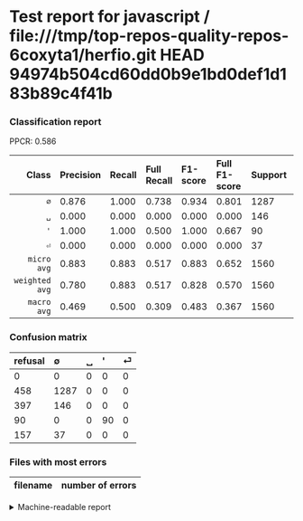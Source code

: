 # Test report for javascript / file:///tmp/top-repos-quality-repos-6coxyta1/herfio.git HEAD 94974b504cd60dd0b9e1bd0def1d183b89c4f41b

### Classification report

PPCR: 0.586

| Class | Precision | Recall | Full Recall | F1-score | Full F1-score | Support | Full Support | PPCR |
|------:|:----------|:-------|:------------|:---------|:---------|:--------|:-------------|:-----|
| `∅` | 0.876| 1.000| 0.738| 0.934| 0.801| 1287| 1745| 0.738 |
| `␣` | 0.000| 0.000| 0.000| 0.000| 0.000| 146| 543| 0.269 |
| `'` | 1.000| 1.000| 0.500| 1.000| 0.667| 90| 180| 0.500 |
| `⏎` | 0.000| 0.000| 0.000| 0.000| 0.000| 37| 194| 0.191 |
| `micro avg` | 0.883| 0.883| 0.517| 0.883| 0.652| 1560| 2662| 0.586 |
| `weighted avg` | 0.780| 0.883| 0.517| 0.828| 0.570| 1560| 2662| 0.586 |
| `macro avg` | 0.469| 0.500| 0.309| 0.483| 0.367| 1560| 2662| 0.586 |

### Confusion matrix

|refusal|  ∅| ␣| '| ⏎| 
|:---|:---|:---|:---|:---|
|0 |0 |0 |0 |0 |
|458 |1287 |0 |0 |0 |
|397 |146 |0 |0 |0 |
|90 |0 |0 |90 |0 |
|157 |37 |0 |0 |0 |

### Files with most errors

| filename | number of errors|
|:----:|:-----|

<details>
    <summary>Machine-readable report</summary>
```json
{
  "cl_report": {"\u0027": {"f1-score": 1.0, "precision": 1.0, "recall": 1.0, "support": 90}, "macro avg": {"f1-score": 0.4834058759521218, "precision": 0.4688775510204082, "recall": 0.5, "support": 1560}, "micro avg": {"f1-score": 0.8826923076923077, "precision": 0.8826923076923077, "recall": 0.8826923076923077, "support": 1560}, "weighted avg": {"f1-score": 0.8279316983343098, "precision": 0.7799882260596547, "recall": 0.8826923076923077, "support": 1560}, "\u2205": {"f1-score": 0.9336235038084874, "precision": 0.8755102040816326, "recall": 1.0, "support": 1287}, "\u23ce": {"f1-score": 0.0, "precision": 0.0, "recall": 0.0, "support": 37}, "\u2423": {"f1-score": 0.0, "precision": 0.0, "recall": 0.0, "support": 146}},
  "cl_report_full": {"\u0027": {"f1-score": 0.6666666666666666, "precision": 1.0, "recall": 0.5, "support": 180}, "macro avg": {"f1-score": 0.36682218766200103, "precision": 0.4688775510204082, "recall": 0.3093839541547278, "support": 2662}, "micro avg": {"f1-score": 0.6522974893415443, "precision": 0.8826923076923077, "recall": 0.5172802404207363, "support": 2662}, "weighted avg": {"f1-score": 0.5699044089208993, "precision": 0.6415346754780048, "recall": 0.5172802404207363, "support": 2662}, "\u2205": {"f1-score": 0.8006220839813375, "precision": 0.8755102040816326, "recall": 0.7375358166189112, "support": 1745}, "\u23ce": {"f1-score": 0.0, "precision": 0.0, "recall": 0.0, "support": 194}, "\u2423": {"f1-score": 0.0, "precision": 0.0, "recall": 0.0, "support": 543}},
  "ppcr": 0.5860255447032306
}
```
</details>

